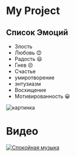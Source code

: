 # My Project
## Список Эмоций
* Злость
* Любовь :blush:
* Радость :smiley:
* Гнев :persevere:
* Счастье
* умиротворение
* энтузиазм
* Восхищение
* Мотивированность :grinning:


![картинка](https://illustrators.ru/uploads/product/image/15592/2022-01-13_09-24-48.png)

# Видео
[![Спокойная музыка](https://thumbs.dreamstime.com/b/%D1%81%D0%BF%D0%BE%D0%BA%D0%BE%D0%B9%D0%BD%D1%8B%D0%B9-%D0%BF%D0%B5%D0%B9%D0%B7%D0%B0%D0%B6-%D0%BE%D0%B7%D0%B5%D1%80%D0%B0-%D0%BD%D0%B0-%D1%81%D1%83%D0%BC%D1%80%D0%B0%D0%BA%D0%B5-%D0%B2-%D1%84%D0%B8%D0%BD-%D1%8F%D0%BD-%D0%B8%D0%B8-67500836.jpg)](https://www.youtube.com/watch?v=kUhWprE6nF8)